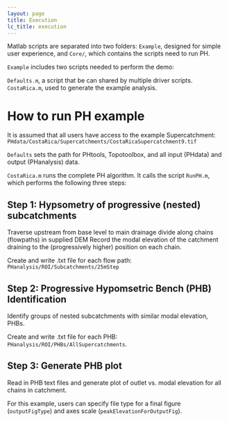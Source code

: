 ```yaml
---
layout: page
title: Execution
lc_title: execution
---
```


Matlab scripts are separated into two folders: `Example`, designed for simple user experience, and `Core/`, which contains the scripts need to run PH.

`Example` includes two scripts needed to perform the demo:

`Defaults.m`, a script that be can shared by multiple driver scripts. 
`CostaRica.m`, used to generate the example analysis.

# How to run PH example

It is assumed that all users have access to the example Supercatchment: `PHdata/CostaRica/Supercatchments/CostaRicaSupercatchment9.tif`

`Defaults` sets the path for PHtools, Topotoolbox, and all input (PHdata) and output (PHanalysis) data.

`CostaRica.m` runs the complete PH algorithm. It calls the script `RunPH.m`, which performs the following three steps:

## Step 1: Hypsometry of progressive (nested) subcatchments

Traverse upstream from base level to main drainage divide along chains (flowpaths) in supplied DEM Record the modal elevation of the catchment draining to the (progressively higher) position on each chain. 

Create and write .txt file for each flow path: `PHanalysis/ROI/Subcatchments/25mStep`

## Step 2: Progressive Hypomsetric Bench (PHB) Identification

Identify groups of nested subcatchments with similar modal elevation, PHBs.

Create and write .txt file for each PHB: `PHanalysis/ROI/PHBs/AllSupercatchments`.


## Step 3: Generate PHB plot

Read in PHB text files and generate plot of outlet vs. modal elevation for all chains in catchment.

For this example, users can specify file type for a final figure (`outputFigType`) and axes scale (`peakElevationForOutputFig`). 

